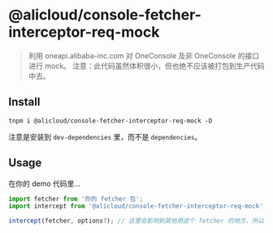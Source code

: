 # @alicloud/console-fetcher-interceptor-req-mock

> 利用 oneapi.alibaba-inc.com 对 OneConsole 及非 OneConsole 的接口进行 mock。
> 注意：此代码虽然体积很小，但也绝不应该被打包到生产代码中去。

## Install

```shell
tnpm i @alicloud/console-fetcher-interceptor-req-mock -D
```

注意是安装到 `dev-dependencies` 里，而不是 `dependencies`。

## Usage

在你的 demo 代码里...

```typescript
import fetcher from '你的 fetcher 包';
import intercept from '@alicloud/console-fetcher-interceptor-req-mock';

intercept(fetcher, options?); // 这里会影响到其他用这个 fetcher 的地方，所以这个只写在 demo 用的代码里就行
```
